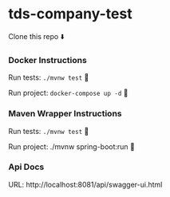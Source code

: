 # tds-company-test

Clone this repo :arrow_down:

### Docker Instructions

Run tests: `./mvnw test` :test_tube:

Run project: `docker-compose up -d` :rocket:

### Maven Wrapper Instructions

Run tests: `./mvnw test` :test_tube:

Run project: ./mvnw spring-boot:run :rocket:

### Api Docs

URL: http://localhost:8081/api/swagger-ui.html
